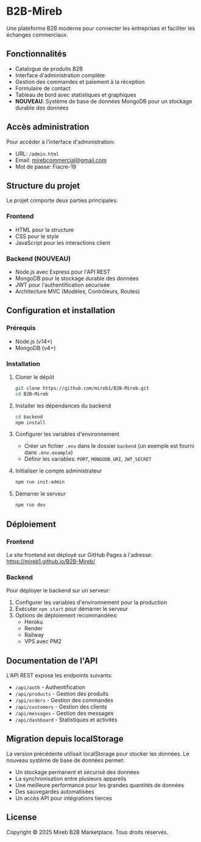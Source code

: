 # B2B-Mireb

Une plateforme B2B moderne pour connecter les entreprises et faciliter les échanges commerciaux.

## Fonctionnalités

- Catalogue de produits B2B
- Interface d'administration complète
- Gestion des commandes et paiement à la réception
- Formulaire de contact
- Tableau de bord avec statistiques et graphiques
- **NOUVEAU**: Système de base de données MongoDB pour un stockage durable des données

## Accès administration

Pour accéder à l'interface d'administration:

- URL: `/admin.html`
- Email: mirebcommercial@gmail.com
- Mot de passe: Fiacre-19

## Structure du projet

Le projet comporte deux parties principales:

### Frontend
- HTML pour la structure
- CSS pour le style
- JavaScript pour les interactions client

### Backend (NOUVEAU)
- Node.js avec Express pour l'API REST
- MongoDB pour le stockage durable des données
- JWT pour l'authentification sécurisée
- Architecture MVC (Modèles, Contrôleurs, Routes)

## Configuration et installation

### Prérequis
- Node.js (v14+)
- MongoDB (v4+)

### Installation
1. Cloner le dépôt
   ```bash
   git clone https://github.com/mireb1/B2B-Mireb.git
   cd B2B-Mireb
   ```

2. Installer les dépendances du backend
   ```bash
   cd backend
   npm install
   ```

3. Configurer les variables d'environnement
   - Créer un fichier `.env` dans le dossier `backend` (un exemple est fourni dans `.env.example`)
   - Définir les variables: `PORT`, `MONGODB_URI`, `JWT_SECRET`

4. Initialiser le compte administrateur
   ```bash
   npm run init-admin
   ```

5. Démarrer le serveur
   ```bash
   npm run dev
   ```

## Déploiement

### Frontend
Le site frontend est déployé sur GitHub Pages à l'adresse: https://mireb1.github.io/B2B-Mireb/

### Backend
Pour déployer le backend sur un serveur:
1. Configurer les variables d'environnement pour la production
2. Exécuter `npm start` pour démarrer le serveur
3. Options de déploiement recommandées:
   - Heroku
   - Render
   - Railway
   - VPS avec PM2

## Documentation de l'API

L'API REST expose les endpoints suivants:

- `/api/auth` - Authentification
- `/api/products` - Gestion des produits
- `/api/orders` - Gestion des commandes
- `/api/customers` - Gestion des clients
- `/api/messages` - Gestion des messages
- `/api/dashboard` - Statistiques et activités

## Migration depuis localStorage

La version précédente utilisait localStorage pour stocker les données. Le nouveau système de base de données permet:
- Un stockage permanent et sécurisé des données
- La synchronisation entre plusieurs appareils
- Une meilleure performance pour les grandes quantités de données
- Des sauvegardes automatisées
- Un accès API pour intégrations tierces

## License

Copyright © 2025 Mireb B2B Marketplace. Tous droits réservés.